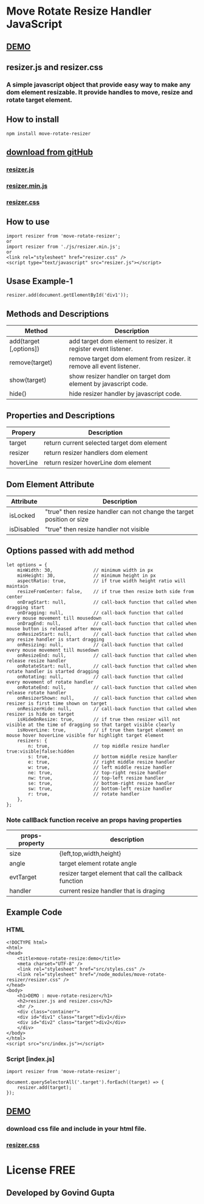# Move Rotate Resize Handler JavaScript
## [DEMO](https://bh8q3.csb.app/) 
## resizer.js and resizer.css 
### A simple javascript object that provide easy way to make any dom element resizable. It provide handles to move, resize and rotate target element.


## How to install
    npm install move-rotate-resizer

## [download from gitHub](https://github.com/developergovindgupta/move-rotate-resizer)
### [resizer.js](https://raw.githubusercontent.com/developergovindgupta/move-rotate-resizer/master/resizer.js)
### [resizer.min.js](https://raw.githubusercontent.com/developergovindgupta/move-rotate-resizer/master/resizer.min.js)
### [resizer.css](https://raw.githubusercontent.com/developergovindgupta/move-rotate-resizer/master/resizer.css)


## How to use
    import resizer from 'move-rotate-resizer';
    or
    import resizer from './js/resizer.min.js';
    or
    <link rel="stylesheet" href="resizer.css" />
    <script type="text/javascript" src="resizer.js"></script>


## Usase Example-1

    resizer.add(document.getElementById('div1'));

## Methods and Descriptions
|Method|Description|
|-|-|
|add(target [,options])|add target dom element to resizer. it register event listener.|
|remove(target)|remove target dom element from resizer. it remove all event listener.|
|show(target)|show resizer handler on target dom element by javascript code.|
|hide()|hide resizer handler by javascript code.|

## Properties and Descriptions
|Propery|Description|
|-|-|
|target|return current selected target dom element|
|resizer|return resizer handlers dom element|
|hoverLine|return resizer hoverLine dom element|

## Dom Element Attribute
|Attribute|Description|
|-|-|
|isLocked|"true" then resize handler can not change the target position or size|
|isDisabled|"true" then resize handler not visible|

## Options passed with add method
    let options = {
        minWidth: 30,               // minimum width in px
        minHeight: 30,              // minimum height in px
        aspectRatio: true,          // if true width height ratio will maintain
        resizeFromCenter: false,    // if true then resize both side from center
        onDragStart: null,          // call-back function that called when dragging start
        onDragging: null,           // call-back function that called every mouse movement till mousedown
        onDragEnd: null,            // call-back function that called when mouse button is released after move
        onResizeStart: null,        // call-back function that called when any resize handler is start dragging
        onResizing: null,           // call-back function that called every mouse movement till musedown
        onResizeEnd: null,          // call-back function that called when release resize handler
        onRotateStart: null,        // call-back function that called when rotate handler is started dragging
        onRotating: null,           // call-back function that called every movement of rotate handler
        onRotateEnd: null,          // call-back function that called when release rotate handler
        onResizerShown: null,       // call-back function that called when resizer is first time shown on target
        onResizerHide: null,        // call-back function that called when resizer is hide on target
        isHideOnResize: true,       // if true then resizer will not visible at the time of dragging so that target visible clearly
        isHoverLine: true,          // if true then target element on mouse hover hoverLine visible for highlight target element
        resizers: {
            n: true,                // top middle resize handler            true:visible|false:hidden
            s: true,                // bottom middle resize handler
            e: true,                // right middle resize handler
            w: true,                // left middle resize handler
            ne: true,               // top-right resize handler
            nw: true,               // top-left resize handler
            se: true,               // bottom-right resize handler
            sw: true,               // bottom-left resize handler
            r: true,                // rotate handler
        },
    };

### Note callBack function receive an props having properties
|props-property|description|
|-|-|
|size|{left,top,width,height}|
|angle|target element rotate angle|
|evtTarget|resizer target element that call the callback function|
|handler|current resize handler that is draging|


## Example Code
### HTML
    <!DOCTYPE html>
    <html>
    <head>
        <title>move-rotate-resize:demo</title>
        <meta charset="UTF-8" />
        <link rel="stylesheet" href="src/styles.css" />
        <link rel="stylesheet" href="/node_modules/move-rotate-resizer/resizer.css" />
    </head>
    <body>
        <h1>DEMO : move-rotate-resizer</h1>
        <h2>resizer.js and resizer.css</h2>
        <hr />
        <div class="container">
        <div id="div1" class="target">div1</div>
        <div id="div2" class="target">div2</div>
        </div>
    </body>
    </html>
    <script src="src/index.js"></script>

### Script [index.js]
    import resizer from 'move-rotate-resizer';

    document.querySelectorAll('.target').forEach((target) => {
        resizer.add(target);
    });

## [DEMO](https://codesandbox.io/s/move-rotate-resizer-demo-bh8q3) 

### download css file and include in your html file.
### [resizer.css](https://raw.githubusercontent.com/developergovindgupta/move-rotate-resizer/master/resizer.css)

# License FREE
## Developed by Govind Gupta
